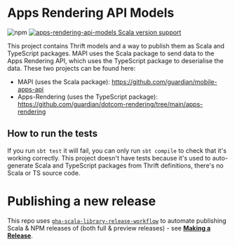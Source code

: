 # Apps Rendering API Models

![npm](https://img.shields.io/npm/v/@guardian/apps-rendering-api-models)
[![apps-rendering-api-models Scala version support](https://index.scala-lang.org/guardian/apps-rendering-api-models/apps-rendering-api-models/latest-by-scala-version.svg?platform=jvm)](https://index.scala-lang.org/guardian/apps-rendering-api-models/apps-rendering-api-models)

This project contains Thrift models and a way to publish them as Scala and TypeScript packages. MAPI uses the Scala package to send data to the Apps Rendering API, which uses the TypeScript package to deserialise the data. These two projects can be found here:

- MAPI (uses the Scala package): https://github.com/guardian/mobile-apps-api
- Apps-Rendering (uses the TypeScript package): https://github.com/guardian/dotcom-rendering/tree/main/apps-rendering

## How to run the tests

If you run `sbt test` it will fail, you can only run `sbt compile` to check that it's working correctly. This project doesn't have tests because it's used to auto-generate Scala and TypeScript packages from Thrift definitions, there's no Scala or TS source code.

# Publishing a new release

This repo uses [`gha-scala-library-release-workflow`](https://github.com/guardian/gha-scala-library-release-workflow)
to automate publishing Scala & NPM releases of (both full & preview releases) - see
[**Making a Release**](https://github.com/guardian/gha-scala-library-release-workflow/blob/main/docs/making-a-release.md).
